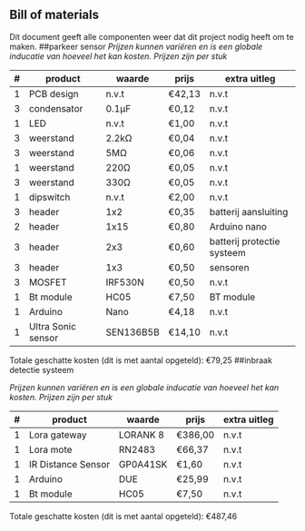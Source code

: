 ## Bill of materials
Dit document geeft alle componenten weer dat dit project nodig heeft om te maken.
##parkeer sensor
*Prijzen kunnen variëren en is een globale inducatie van hoeveel het kan kosten. Prijzen zijn per stuk*

|#  | product 			| waarde 	| prijs 	| extra uitleg 				|
|---|-------------------|--------	|-----------|-------------				|
|1  |PCB design 		|n.v.t   	|€42,13  	|n.v.t       				|
|3 	|condensator		|0.1µF      |€0,12   	|n.v.t        				|
|1	|LED      			|n.v.t     	|€1,00   	|n.v.t       				|
|3  |weerstand  		|2.2kΩ    	|€0,04   	|n.v.t       				|
|3  |weerstand  		|5MΩ     	|€0,06  	|n.v.t        				|
|1  |weerstand  		|220Ω    	|€0,05   	|n.v.t        				|
|3  |weerstand  		|330Ω    	|€0,05 		|n.v.t   					|
|1  |dipswitch  		|n.v.t   	|€2,00    	|n.v.t       				|
|3  |header     		|1x2    	|€0,35    	|batterij aansluiting     	|
|2  |header     		|1x15   	|€0,80    	|Arduino nano      			|
|3  |header     		|2x3    	|€0,60    	|batterij protectie systeem	|
|3  |header     		|1x3      	|€0,50    	|sensoren  					|
|3  |MOSFET     		|IRF530N    |€0,50	  	|n.v.t  					|
|1  |Bt module 			|HC05   	|€7,50	  	|BT module     				|
|1  |Arduino     		|Nano  		|€4,18   	|n.v.t     					|
|1  |Ultra Sonic sensor |SEN136B5B  |€14,10  	|n.v.t     					|

Totale geschatte kosten (dit is met aantal opgeteld): €79,25
##inbraak detectie systeem

*Prijzen kunnen variëren en is een globale inducatie van hoeveel het kan kosten. Prijzen zijn per stuk*

|#  | product 			| waarde 	| prijs 	| extra uitleg 				|
|---|-------------------|--------	|-----------|-------------				|
|1  |Lora gateway 		|LORANK 8  	|€386,00	|n.v.t       				|
|1 	|Lora mote   		|RN2483     |€66,37 	|n.v.t        				|
|1	|IR Distance Sensor	|GP0A41SK  	|€1,60  	|n.v.t       				|
|1  |Arduino  			|DUE    	|€25,99 	|n.v.t       				|
|1  |Bt module 			|HC05   	|€7,50  	|n.v.t		     			|

Totale geschatte kosten (dit is met aantal opgeteld): €487,46

